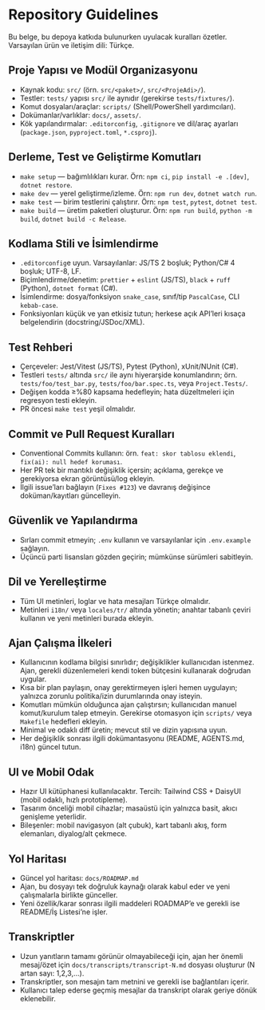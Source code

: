 # Repository Guidelines

Bu belge, bu depoya katkıda bulunurken uyulacak kuralları özetler. Varsayılan ürün ve iletişim dili: Türkçe.

## Proje Yapısı ve Modül Organizasyonu
- Kaynak kodu: `src/` (örn. `src/<paket>/`, `src/<ProjeAdi>/`).
- Testler: `tests/` yapısı `src/` ile aynıdır (gerekirse `tests/fixtures/`).
- Komut dosyaları/araçlar: `scripts/` (Shell/PowerShell yardımcıları).
- Dokümanlar/varlıklar: `docs/`, `assets/`.
- Kök yapılandırmalar: `.editorconfig`, `.gitignore` ve dil/araç ayarları (`package.json`, `pyproject.toml`, `*.csproj`).

## Derleme, Test ve Geliştirme Komutları
- `make setup` — bağımlılıkları kurar. Örn: `npm ci`, `pip install -e .[dev]`, `dotnet restore`.
- `make dev` — yerel geliştirme/izleme. Örn: `npm run dev`, `dotnet watch run`.
- `make test` — birim testlerini çalıştırır. Örn: `npm test`, `pytest`, `dotnet test`.
- `make build` — üretim paketleri oluşturur. Örn: `npm run build`, `python -m build`, `dotnet build -c Release`.

## Kodlama Stili ve İsimlendirme
- `.editorconfig`e uyun. Varsayılanlar: JS/TS 2 boşluk; Python/C# 4 boşluk; UTF-8, LF.
- Biçimlendirme/denetim: `prettier` + `eslint` (JS/TS), `black` + `ruff` (Python), `dotnet format` (C#).
- İsimlendirme: dosya/fonksiyon `snake_case`, sınıf/tip `PascalCase`, CLI `kebab-case`.
- Fonksiyonları küçük ve yan etkisiz tutun; herkese açık API’leri kısaça belgelendirin (docstring/JSDoc/XML).

## Test Rehberi
- Çerçeveler: Jest/Vitest (JS/TS), Pytest (Python), xUnit/NUnit (C#).
- Testleri `tests/` altında `src/` ile aynı hiyerarşide konumlandırın; örn. `tests/foo/test_bar.py`, `tests/foo/bar.spec.ts`, veya `Project.Tests/`.
- Değişen kodda ≥%80 kapsama hedefleyin; hata düzeltmeleri için regresyon testi ekleyin.
- PR öncesi `make test` yeşil olmalıdır.

## Commit ve Pull Request Kuralları
- Conventional Commits kullanın: örn. `feat: skor tablosu eklendi`, `fix(ai): null hedef koruması`.
- Her PR tek bir mantıklı değişiklik içersin; açıklama, gerekçe ve gerekiyorsa ekran görüntüsü/log ekleyin.
- İlgili issue’ları bağlayın (`Fixes #123`) ve davranış değişince doküman/kayıtları güncelleyin.

## Güvenlik ve Yapılandırma
- Sırları commit etmeyin; `.env` kullanın ve varsayılanlar için `.env.example` sağlayın.
- Üçüncü parti lisansları gözden geçirin; mümkünse sürümleri sabitleyin.

## Dil ve Yerelleştirme
- Tüm UI metinleri, loglar ve hata mesajları Türkçe olmalıdır.
- Metinleri `i18n/` veya `locales/tr/` altında yönetin; anahtar tabanlı çeviri kullanın ve yeni metinleri burada ekleyin.

## Ajan Çalışma İlkeleri
- Kullanıcının kodlama bilgisi sınırlıdır; değişiklikler kullanıcıdan istenmez. Ajan, gerekli düzenlemeleri kendi token bütçesini kullanarak doğrudan uygular.
- Kısa bir plan paylaşın, onay gerektirmeyen işleri hemen uygulayın; yalnızca zorunlu politika/izin durumlarında onay isteyin.
- Komutları mümkün olduğunca ajan çalıştırsın; kullanıcıdan manuel komut/kurulum talep etmeyin. Gerekirse otomasyon için `scripts/` veya `Makefile` hedefleri ekleyin.
- Minimal ve odaklı diff üretin; mevcut stil ve dizin yapısına uyun.
- Her değişiklik sonrası ilgili dokümantasyonu (README, AGENTS.md, i18n) güncel tutun.

## UI ve Mobil Odak
- Hazır UI kütüphanesi kullanılacaktır. Tercih: Tailwind CSS + DaisyUI (mobil odaklı, hızlı prototipleme).
- Tasarım önceliği mobil cihazlar; masaüstü için yalnızca basit, akıcı genişleme yeterlidir.
- Bileşenler: mobil navigasyon (alt çubuk), kart tabanlı akış, form elemanları, diyalog/alt çekmece.

## Yol Haritası
- Güncel yol haritası: `docs/ROADMAP.md`
- Ajan, bu dosyayı tek doğruluk kaynağı olarak kabul eder ve yeni çalışmalarla birlikte günceller.
- Yeni özellik/karar sonrası ilgili maddeleri ROADMAP’e ve gerekli ise README/İş Listesi’ne işler.

## Transkriptler
- Uzun yanıtların tamamı görünür olmayabileceği için, ajan her önemli mesaj/özet için `docs/transcripts/transcript-N.md` dosyası oluşturur (N artan sayı: 1,2,3,…).
- Transkriptler, son mesajın tam metnini ve gerekli ise bağlantıları içerir.
- Kullanıcı talep ederse geçmiş mesajlar da transkript olarak geriye dönük eklenebilir.
